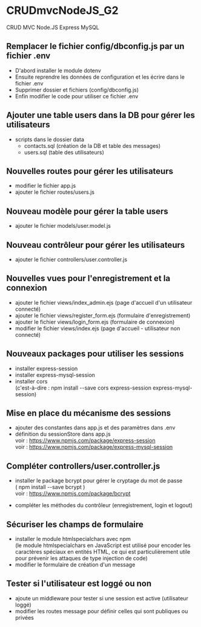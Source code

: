 # CRUDmvcNodeJS_G2
CRUD MVC Node.JS Express MySQL

## Remplacer le fichier config/dbconfig.js par un fichier .env
- D'abord installer le module dotenv
- Ensuite reprendre les données de configuration et les écrire dans le fichier .env
- Supprimer dossier et fichiers (config/dbconfig.js)
- Enfin modifier le code pour utiliser ce fichier .env

## Ajouter une table users dans la DB pour gérer les utilisateurs
- scripts dans le dossier data
    - contacts.sql (création de la DB et table des messages)
    - users.sql (table des utilisateurs)

## Nouvelles routes pour gérer les utilisateurs
- modifier le fichier app.js
- ajouter le fichier routes/users.js

## Nouveau modèle pour gérer la table users
- ajouter le fichier models/user.model.js

## Nouveau contrôleur pour gérer les utilisateurs
- ajouter le fichier controllers/user.controller.js

## Nouvelles vues pour l'enregistrement et la connexion
- ajouter le fichier views/index_admin.ejs (page d'accueil d'un utilisateur connecté)
- ajouter le fichier views/register_form.ejs (formulaire d'enregistrement)
- ajouter le fichier views/login_form.ejs (formulaire de connexion)
- modifier le fichier views/index.ejs (page d'accueil - utilisateur non connecté)

## Nouveaux packages pour utiliser les sessions
- installer express-session
- installer express-mysql-session
- installer cors  
(c'est-à-dire : npm install --save cors express-session express-mysql-session)

## Mise en place du mécanisme des sessions
- ajouter des constantes dans app.js et des paramètres dans .env
- définition du sessionStore dans app.js  
voir : https://www.npmjs.com/package/express-session  
voir : https://www.npmjs.com/package/express-mysql-session  

## Compléter controllers/user.controller.js

- installer le package bcrypt pour gérer le cryptage du mot de passe  
  ( npm install --save bcrypt )  
  voir : https://www.npmjs.com/package/bcrypt

- compléter les méthodes du contrôleur (enregistrement, login et logout) 

## Sécuriser les champs de formulaire

- installer le module htmlspecialchars avec npm  
(le module htmlspecialchars en JavaScript est utilisé pour encoder les caractères spéciaux en entités HTML, ce qui est particulièrement utile pour prévenir les attaques de type injection de code)
- modifier le formulaire de création d'un message

## Tester si l'utilisateur est loggé ou non

- ajoute un middleware pour tester si une session est active (utilisateur loggé)
- modifier les routes message pour définir celles qui sont publiques ou privées
